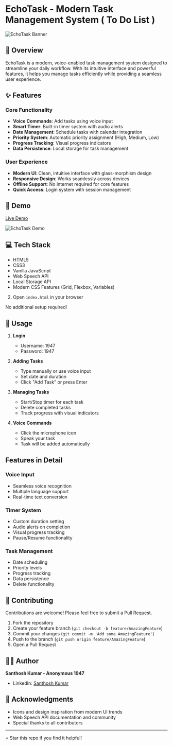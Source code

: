 # EchoTask - Modern Task Management System ( To Do List ) 

![EchoTask Banner](https://i.ibb.co/Tkm0L9k/Screenshot-2025-01-07-225912.png)


## 🌟 Overview

EchoTask is a modern, voice-enabled task management system designed to streamline your daily workflow. With its intuitive interface and powerful features, it helps you manage tasks efficiently while providing a seamless user experience.

## ✨ Features

### Core Functionality
- **Voice Commands**: Add tasks using voice input
- **Smart Timer**: Built-in timer system with audio alerts
- **Date Management**: Schedule tasks with calendar integration
- **Priority System**: Automatic priority assignment (High, Medium, Low)
- **Progress Tracking**: Visual progress indicators
- **Data Persistence**: Local storage for task management

### User Experience
- **Modern UI**: Clean, intuitive interface with glass-morphism design
- **Responsive Design**: Works seamlessly across devices
- **Offline Support**: No internet required for core features
- **Quick Access**: Login system with session management

## 🚀 Demo

[Live Demo](https://santhoshkumar-exe.github.io/EchoTask/)

![EchoTask Demo](path_to_demo_gif.gif)

## 💻 Tech Stack

- HTML5
- CSS3
- Vanilla JavaScript
- Web Speech API
- Local Storage API
- Modern CSS Features (Grid, Flexbox, Variables)

2. Open `index.html` in your browser

No additional setup required!

## 🎯 Usage

1. **Login**
   - Username: 1947
   - Password: 1947

2. **Adding Tasks**
   - Type manually or use voice input
   - Set date and duration
   - Click "Add Task" or press Enter

3. **Managing Tasks**
   - Start/Stop timer for each task
   - Delete completed tasks
   - Track progress with visual indicators

4. **Voice Commands**
   - Click the microphone icon
   - Speak your task
   - Task will be added automatically

##  Features in Detail

### Voice Input
- Seamless voice recognition
- Multiple language support
- Real-time text conversion

### Timer System
- Custom duration setting
- Audio alerts on completion
- Visual progress tracking
- Pause/Resume functionality

### Task Management
- Date scheduling
- Priority levels
- Progress tracking
- Data persistence
- Delete functionality

## 🤝 Contributing

Contributions are welcome! Please feel free to submit a Pull Request.

1. Fork the repository
2. Create your feature branch (`git checkout -b feature/AmazingFeature`)
3. Commit your changes (`git commit -m 'Add some AmazingFeature'`)
4. Push to the branch (`git push origin feature/AmazingFeature`)
5. Open a Pull Request

## 👨‍💻 Author

**Santhosh Kumar - Anonymous 1947**
- LinkedIn: [Santhosh Kumar](https://www.linkedin.com/in/connectwithsanthosh/)

## 🙏 Acknowledgments

- Icons and design inspiration from modern UI trends
- Web Speech API documentation and community
- Special thanks to all contributors

---

⭐ Star this repo if you find it helpful!
